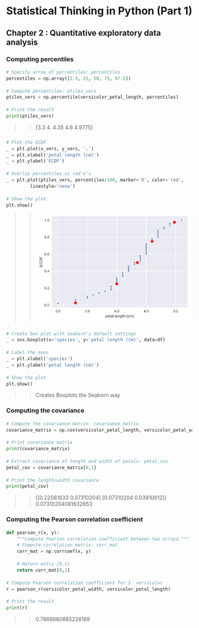 # Statistical Thinking in Python (Part 1)

## Chapter 2 : Quantitative exploratory data analysis

### Computing percentiles
```python
# Specify array of percentiles: percentiles
percentiles = np.array([2.5, 25, 50, 75, 97.5])

# Compute percentiles: ptiles_vers
ptiles_vers = np.percentile(versicolor_petal_length, percentiles)

# Print the result
print(ptiles_vers)
```
>>[3.3    4.     4.35   4.6    4.9775]

### 
```python
# Plot the ECDF
_ = plt.plot(x_vers, y_vers, '.')
_ = plt.xlabel('petal length (cm)')
_ = plt.ylabel('ECDF')

# Overlay percentiles as red x's
_ = plt.plot(ptiles_vers, percentiles/100, marker='D', color='red',
         linestyle='none')

# Show the plot
plt.show()
```
>>![](/img/ecdf-with-percentiles.png)

### 
```python
# Create box plot with Seaborn's default settings
_ = sns.boxplot(x='species', y='petal length (cm)', data=df)

# Label the axes
_ = plt.xlabel('species')
_ = plt.ylabel('petal length (cm)')

# Show the plot
plt.show()
```
>>Creates Boxplots the Seaborn way

### Computing the covariance
```python
# Compute the covariance matrix: covariance_matrix
covariance_matrix = np.cov(versicolor_petal_length, versicolor_petal_width)

# Print covariance matrix
print(covariance_matrix)

# Extract covariance of length and width of petals: petal_cov
petal_cov = covariance_matrix[0,1]

# Print the length/width covariance
print(petal_cov)
```
>>[[0.22081633 0.07310204]
>> [0.07310204 0.03910612]]
>>0.07310204081632653

### Computing the Pearson correlation coefficient
```python
def pearson_r(x, y):
    """Compute Pearson correlation coefficient between two arrays."""
    # Compute correlation matrix: corr_mat
    corr_mat = np.corrcoef(x, y)

    # Return entry [0,1]
    return corr_mat[0,1]

# Compute Pearson correlation coefficient for I. versicolor
r = pearson_r(versicolor_petal_width, versicolor_petal_length)

# Print the result
print(r)
```
>>0.7866680885228169
